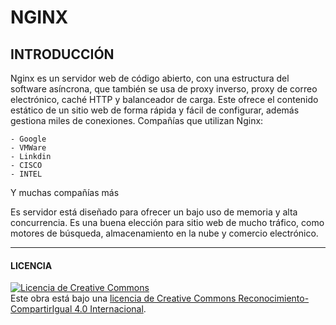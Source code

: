 # NGINX
## INTRODUCCIÓN

Nginx es un servidor web de código abierto, con una estructura del software asíncrona, que también se usa de proxy inverso, proxy de correo electrónico, caché HTTP y balanceador de carga. Este ofrece el contenido estático de un sitio web de forma rápida y fácil de configurar, además gestiona miles de conexiones.
Compañías que utilizan Nginx: 

	- Google
	- VMWare
	- Linkdin
	- CISCO
	- INTEL
Y muchas compañías más

Es servidor está diseñado para ofrecer un bajo uso de memoria y alta concurrencia. Es una buena elección para sitio web de mucho tráfico, como motores de búsqueda, almacenamiento en la nube y comercio electrónico.

_______________________________________________________________________________
#### LICENCIA
<a rel="license" href="http://creativecommons.org/licenses/by-sa/4.0/"><img alt="Licencia de Creative Commons" style="border-width:0" src="https://i.creativecommons.org/l/by-sa/4.0/88x31.png" /></a><br />Este obra está bajo una <a rel="license" href="http://creativecommons.org/licenses/by-sa/4.0/">licencia de Creative Commons Reconocimiento-CompartirIgual 4.0 Internacional</a>.
